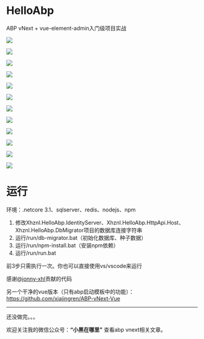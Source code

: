 # HelloAbp
ABP vNext + vue-element-admin入门级项目实战

![](https://img2020.cnblogs.com/blog/610959/202009/610959-20200908130730771-106914331.png)

![](https://img2020.cnblogs.com/blog/610959/202009/610959-20200908130233951-268268971.png)

![](https://img2020.cnblogs.com/blog/610959/202009/610959-20200908130255277-1873811071.png)

![](https://img2020.cnblogs.com/blog/610959/202009/610959-20200908130343127-1874394158.png)

![](https://img2020.cnblogs.com/blog/610959/202009/610959-20200908130309406-801218160.png)

![](https://img2020.cnblogs.com/blog/610959/202009/610959-20200908130532749-1455178314.png)

![](https://img2020.cnblogs.com/blog/610959/202009/610959-20200908130604300-56478296.png)

![](https://img2020.cnblogs.com/blog/610959/202009/610959-20200908130623221-709687019.png)

![](https://img2020.cnblogs.com/blog/610959/202009/610959-20200908130854419-1350587737.png)

![](https://img2020.cnblogs.com/blog/610959/202009/610959-20200915115030501-533846903.png)

![](https://img2020.cnblogs.com/blog/610959/202009/610959-20200915115133845-1938144172.png)

![](https://img2020.cnblogs.com/blog/610959/202009/610959-20200915115229379-610140747.png)

# 运行

环境：.netcore 3.1、sqlserver、redis、nodejs、npm

1. 修改Xhznl.HelloAbp.IdentityServer、Xhznl.HelloAbp.HttpApi.Host、Xhznl.HelloAbp.DbMigrator项目的数据库连接字符串
2. 运行/run/db-migrator.bat（初始化数据库、种子数据）
3. 运行/run/npm-install.bat（安装npm依赖）
4. 运行/run/run.bat

前3步只需执行一次。你也可以直接使用vs/vscode来运行

感谢@[jonny-xhl](https://github.com/jonny-xhl)贡献的代码

另一个干净的vue版本（只有abp启动模板中的功能）：https://github.com/xiajingren/ABP-vNext-Vue

----

还没做完。。。

欢迎关注我的微信公众号：**“小黑在哪里”** 查看abp vnext相关文章。

